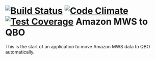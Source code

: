 [![Build Status](https://travis-ci.org/systemnate/amazonqbo.svg?branch=master)](https://travis-ci.org/systemnate/amazonqbo)
[![Code Climate](https://codeclimate.com/github/systemnate/amazonqbo/badges/gpa.svg)](https://codeclimate.com/github/systemnate/amazonqbo)
[![Test Coverage](https://codeclimate.com/github/systemnate/amazonqbo/badges/coverage.svg)](https://codeclimate.com/github/systemnate/amazonqbo/coverage)
Amazon MWS to QBO
=================

This is the start of an application to move Amazon MWS data to QBO automatically.
